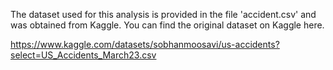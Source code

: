 The dataset used for this analysis is provided in the file 'accident.csv' and was obtained from Kaggle. You can find the original dataset on Kaggle here.

https://www.kaggle.com/datasets/sobhanmoosavi/us-accidents?select=US_Accidents_March23.csv
